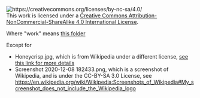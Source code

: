 ![<https://creativecommons.org/licenses/by-nc-sa/4.0/>](https://i.creativecommons.org/l/by-nc-sa/4.0/88x31.png)  
This work is licensed under a [Creative Commons Attribution-NonCommercial-ShareAlike 4.0 International License](http://creativecommons.org/licenses/by-nc-sa/4.0/).

Where "work" means [this folder](<https://github.com/icecream17/icecream17.github.io/tree/master/Stuff/notes>)

Except for
* Honeycrisp.jpg, which is from Wikipedia under a different license, [see this link for more details](https://commons.wikimedia.org/wiki/File:Honeycrisp.jpg)
* Screenshot 2020-12-08 182433.png, which is a screenshot of Wikipedia, and is under the CC-BY-SA 3.0 License, see <https://en.wikipedia.org/wiki/Wikipedia:Screenshots_of_Wikipedia#My_screenshot_does_not_include_the_Wikipedia_logo>
